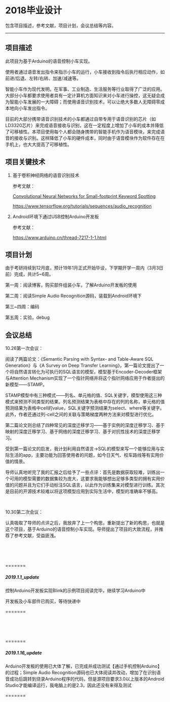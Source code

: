 # 2018毕业设计

包含项目描述，参考文献，项目计划，会议总结等内容。

---

## 项目描述

此项目为基于Arduino的语音控制小车实现。

使用者通过语音发出指令来指示小车的运行，小车接收到指令后执行相应动作，如前进/后退、左转/右转、加速/减速等。

智能小车作为现代发明，在军事、工业制造、生活服务等行业取得了广泛的应用。大部分小车都要求使用者具有一定计算机方面知识来对小车进行操控，这无疑会成为智能小车发展的一大障碍；而使用语音识别技术，可以让绝大多数人无障碍零成本地向小车发出指令。

目前的大部分携带语音识别技术的小车都通过自带专用于语音识别的芯片（如LD3320芯片）来完成语音接收与识别，这在一定程度上增加了小车的成本并降低了可移植性。本项目使用每个人都会随身携带的智能手机作为语音模块，来完成语音的接收与识别。这样降低了小车的硬件成本，同时由于语音模块作为软件存在在手机上，也大大提高了可移植性。

## 项目关键技术

1. 基于卷积神经网络的语音识别技术

   参考文献：

   <a href="https://www.isca-speech.org/archive/interspeech_2015/papers/i15_1478.pdf">Convolutional Neural Networks for Small-footprint Keyword Spotting</a>

   https://www.tensorflow.org/tutorials/sequences/audio_recognition

2. Android环境下通过USB控制Arduino开发板

   参考文献：

   https://www.arduino.cn/thread-7217-1-1.html

## 项目计划

由于考研持续到12月底，预计19年1月正式开始毕设，下学期开学一周内（3月3日前）完成，共计5~6周。

第一周：阅读博客，购买部件组装小车，了解Arduino开发板的使用

第二周：阅读Simple Audio Recognition源码，装载到Android环境下

第三~四周：编码

第五周：实验，debug

## 会议总结

10.26第一次会议：

阅读了两篇论文：《Semantic Parsing with Syntax- and Table-Aware SQL Generation》与《A Survey on Deep Transfer Learning》，第一篇论文提出了一个将自然语言转化为可执行的SQL语言的模型，模型基于Encoder-Decoder框架与Attention Mechanism实现了一个指针网络并将这个指针网络应用于作者提出的新模型——STAMP。

STAMP模型中有三种模式——列名、单元格的值、SQL关键字，模型使用这三种模式来预测不同类型的结果。列名预测结果为表格中存在的列的名称，单元格的值预测结果为表格中cell的value，SQL关键字预测结果为select、where等关键字。此外，作者还通过列-cell之间的关联与策略梯度两种方法来对模型进行优化。

第二篇论文则总结了四种常见的深度迁移学习——基于实例的深度迁移学习、基于映射的深度迁移学习、基于网络的深度迁移学习、基于对抗性技术的深度迁移学习。

受到第一篇论文的启发，我计划利用自然语言->SQL的模型来写一个能够应用与实际生活的app，主要功能为回答使用者的问题，如今日天气、校车路线等有实用价值的情景。

导师认真地听完了我的汇报之后给予了一些点评：首先是数据获取较难，训练出一个可用的模型需要的数据集较为庞大，这要求我能够想出足够多类型的拥有实用价值的问题并且为它们手动标注SQL语言，以此作为训练集来对模型进行训练。其次是目前的开源技术较难以将这项模型应用到实际生活中，模型的准确率不够高。

&nbsp;

10.30第二次会议：

认真吸取了导师的点评之后，我放弃了上一个构思，重新提出了新的构思，也就是这个项目，基于Arduino的语音控制小车实现。导师提出了项目的大致流程，并推荐了参考文献，受益匪浅。

&nbsp;

&nbsp;

=======

##### 2019.1.1_update

控制Arduino开发板实现Blink的示例项目阅读完毕，继续学习Arduino中

开发板及小车部件已购买，等待快递中

=======

&nbsp;

&nbsp;

=======

##### 2019.1.16_update

Arduino开发板的使用已大体了解，已完成并成功测试【通过手机控制Arduino】的过程；Simple Audio Recognition源码也已大体阅读并改动，增加了在识别语音成功后跳转到烧录Arduino程序的代码，但是源项目要求3.0以上版本的Android Studio才能编译运行，我电脑上的是2.3，因此还没有来得及测试

=======